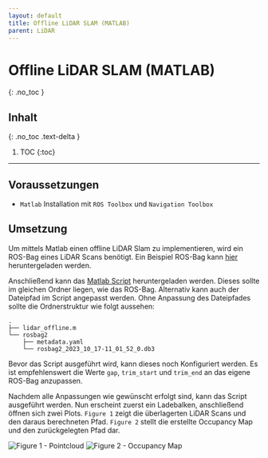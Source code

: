 ```yaml
---
layout: default
title: Offline LiDAR SLAM (MATLAB)
parent: LiDAR
---
```


# Offline LiDAR SLAM (MATLAB)
{: .no_toc }

## Inhalt
{: .no_toc .text-delta }

1. TOC
{:toc}

---

## Voraussetzungen

- `Matlab` Installation mit `ROS Toolbox` und `Navigation Toolbox`

## Umsetzung

Um mittels Matlab einen offline LiDAR Slam zu implementieren, wird ein ROS-Bag eines LiDAR Scans benötigt.
Ein Beispiel ROS-Bag kann [hier](https://github.com/FHWN-Robotik/MobiController-Docs/blob/main/assets/ros/rosbag2) heruntergeladen werden.

Anschließend kann das [Matlab Script](https://github.com/FHWN-Robotik/MobiController-Docs/blob/main/assets/code/matlab/lidar_offline.m) heruntergeladen werden.
Dieses sollte im gleichen Ordner liegen, wie das ROS-Bag. Alternativ kann auch der Dateipfad im Script angepasst werden.
Ohne Anpassung des Dateipfades sollte die Ordnerstruktur wie folgt aussehen:

```
.
├── lidar_offline.m
└── rosbag2
    ├── metadata.yaml
    └── rosbag2_2023_10_17-11_01_52_0.db3
```

Bevor das Script ausgeführt wird, kann dieses noch Konfiguriert werden.
Es ist empfehlenswert die Werte `gap`, `trim_start` und `trim_end` an das eigene ROS-Bag anzupassen.

Nachdem alle Anpassungen wie gewünscht erfolgt sind, kann das Script ausgeführt werden. Nun erscheint zuerst ein Ladebalken, anschließend öffnen sich zwei Plots.
`Figure 1` zeigt die überlagerten LiDAR Scans und den daraus berechneten Pfad.
`Figure 2` stellt die erstellte Occupancy Map und den zurückgelegten Pfad dar.

![Figure 1 - Pointcloud]({{site.url}}/assets/imgs/lidar/matlab_slam_offline_pointcloud.png "Figure 1")
![Figure 2 - Occupancy Map]({{site.url}}/assets/imgs/lidar/matlab_slam_offline_occ_map.png "Figure 2")
